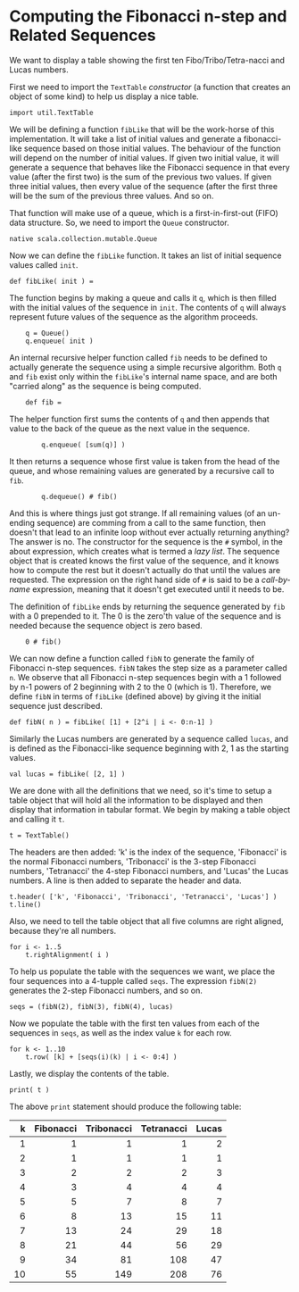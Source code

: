 Computing the Fibonacci n-step and Related Sequences
====================================================

We want to display a table showing the first ten Fibo/Tribo/Tetra-nacci and Lucas numbers.

First we need to import the `TextTable` *constructor* (a function that creates an object of some kind) to help us display a nice table.

	import util.TextTable
	
We will be defining a function `fibLike` that will be the work-horse of this implementation.  It will take a list of initial values and generate a fibonacci-like sequence based on those initial values.  The behaviour of the function will depend on the number of initial values.  If given two initial value, it will generate a sequence that behaves like the Fibonacci sequence in that every value (after the first two) is the sum of the previous two values.  If given three initial values, then every value of the sequence (after the first three will be the sum of the previous three values.  And so on.

That function will make use of a queue, which is a first-in-first-out (FIFO) data structure.  So, we need to import the `Queue` constructor.

	native scala.collection.mutable.Queue

Now we can define the `fibLike` function.  It takes an list of initial sequence values called `init`.

	def fibLike( init ) =
	
The function begins by making a queue and calls it `q`, which is then filled with the initial values of the sequence in `init`.  The contents of `q` will always represent future values of the sequence as the algorithm proceeds.

		q = Queue()
		q.enqueue( init )

An internal recursive helper function called `fib` needs to be defined to actually generate the sequence using a simple recursive algorithm.  Both `q` and `fib` exist only within the `fibLike`'s internal name space, and are both "carried along" as the sequence is being computed.

		def fib =
		
The helper function first sums the contents of `q` and then appends that value to the back of the queue as the next value in the sequence.

			q.enqueue( [sum(q)] )
			
It then returns a sequence whose first value is taken from the head of the queue, and whose remaining values are generated by a recursive call to `fib`.

			q.dequeue() # fib()

And this is where things just got strange.  If all remaining values (of an un-ending sequence) are comming from a call to the same function, then doesn't that lead to an infinite loop without ever actually returning anything?  The answer is no.  The constructor for the sequence is the `#` symbol, in the about expression, which creates what is termed a *lazy list*.  The sequence object that is created knows the first value of the sequence, and it knows how to compute the rest but it doesn't actually do that until the values are requested.  The expression on the right hand side of `#` is said to be a *call-by-name* expression, meaning that it doesn't get executed until it needs to be.

The definition of `fibLike` ends by returning the sequence generated by `fib` with a 0 prepended to it.  The 0 is the zero'th value of the sequence and is needed because the sequence object is zero based.

		0 # fib()

We can now define a function called `fibN` to generate the family of Fibonacci n-step sequences.  `fibN` takes the step size as a parameter called `n`.  We observe that all Fibonacci n-step sequences begin with a 1 followed by n-1 powers of 2 beginning with 2 to the 0 (which is 1).  Therefore, we define `fibN` in terms of `fibLike` (defined above) by giving it the initial sequence just described.

	def fibN( n ) = fibLike( [1] + [2^i | i <- 0:n-1] )

Similarly the Lucas numbers are generated by a sequence called `lucas`, and is defined as the Fibonacci-like sequence beginning with 2, 1 as the starting values.

	val lucas = fibLike( [2, 1] )

We are done with all the definitions that we need, so it's time to setup a table object that will hold all the information to be displayed and then display that information in tabular format.  We begin by making a table object and calling it `t`.

	t = TextTable()
	
The headers are then added: 'k' is the index of the sequence, 'Fibonacci' is the normal Fibonacci numbers, 'Tribonacci' is the 3-step Fibonacci numbers, 'Tetranacci' the 4-step Fibonacci numbers, and 'Lucas' the Lucas numbers.  A line is then added to separate the header and data.

	t.header( ['k', 'Fibonacci', 'Tribonacci', 'Tetranacci', 'Lucas'] )
	t.line()

Also, we need to tell the table object that all five columns are right aligned, because they're all numbers.

	for i <- 1..5
		t.rightAlignment( i )

To help us populate the table with the sequences we want, we place the four sequences into a 4-tupple called `seqs`.  The expression `fibN(2)` generates the 2-step Fibonacci numbers, and so on.

	seqs = (fibN(2), fibN(3), fibN(4), lucas)

Now we populate the table with the first ten values from each of the sequences in `seqs`, as well as the index value `k` for each row.

	for k <- 1..10
		t.row( [k] + [seqs(i)(k) | i <- 0:4] )

Lastly, we display the contents of the table.

	print( t )

The above `print` statement should produce the following table:

| k  | Fibonacci | Tribonacci | Tetranacci | Lucas |
|---:|----------:|-----------:|-----------:|------:|
|  1 |         1 |          1 |          1 |     2 |
|  2 |         1 |          1 |          1 |     1 |
|  3 |         2 |          2 |          2 |     3 |
|  4 |         3 |          4 |          4 |     4 |
|  5 |         5 |          7 |          8 |     7 |
|  6 |         8 |         13 |         15 |    11 |
|  7 |        13 |         24 |         29 |    18 |
|  8 |        21 |         44 |         56 |    29 |
|  9 |        34 |         81 |        108 |    47 |
| 10 |        55 |        149 |        208 |    76 |
